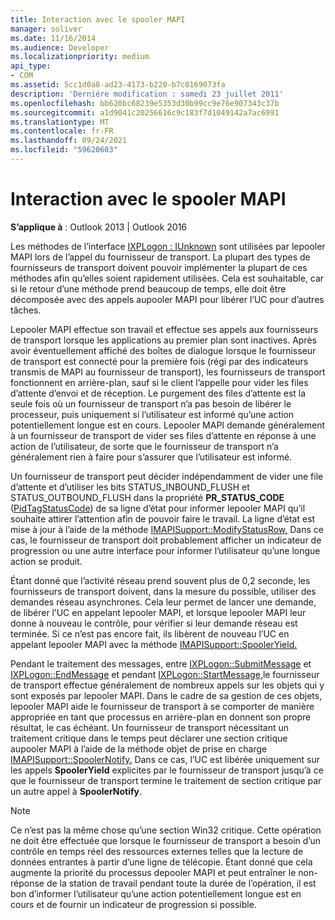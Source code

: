 ```yaml
---
title: Interaction avec le spooler MAPI
manager: soliver
ms.date: 11/16/2014
ms.audience: Developer
ms.localizationpriority: medium
api_type:
- COM
ms.assetid: 5cc1d0a8-ad23-4173-b220-b7c0169073fa
description: 'Derniére modification : samedi 23 juillet 2011'
ms.openlocfilehash: bb620bc68239e5353d30b99cc9e76e907343c37b
ms.sourcegitcommit: a1d9041c20256616c9c183f7d1049142a7ac6991
ms.translationtype: MT
ms.contentlocale: fr-FR
ms.lasthandoff: 09/24/2021
ms.locfileid: "59620603"
---
```

# <a name="interacting-with-the-mapi-spooler"></a>Interaction avec le spooler MAPI

  
  
**S’applique à** : Outlook 2013 | Outlook 2016 
  
Les méthodes de l’interface [IXPLogon : IUnknown](ixplogoniunknown.md) sont utilisées par lepooler MAPI lors de l’appel du fournisseur de transport. La plupart des types de fournisseurs de transport doivent pouvoir implémenter la plupart de ces méthodes afin qu’elles soient rapidement utilisées. Cela est souhaitable, car si le retour d’une méthode prend beaucoup de temps, elle doit être décomposée avec des appels aupooler MAPI pour libérer l’UC pour d’autres tâches. 
  
Lepooler MAPI effectue son travail et effectue ses appels aux fournisseurs de transport lorsque les applications au premier plan sont inactives. Après avoir éventuellement affiché des boîtes de dialogue lorsque le fournisseur de transport est connecté pour la première fois (régi par des indicateurs transmis de MAPI au fournisseur de transport), les fournisseurs de transport fonctionnent en arrière-plan, sauf si le client l’appelle pour vider les files d’attente d’envoi et de réception. Le purgement des files d’attente est la seule fois où un fournisseur de transport n’a pas besoin de libérer le processeur, puis uniquement si l’utilisateur est informé qu’une action potentiellement longue est en cours. Lepooler MAPI demande généralement à un fournisseur de transport de vider ses files d’attente en réponse à une action de l’utilisateur, de sorte que le fournisseur de transport n’a généralement rien à faire pour s’assurer que l’utilisateur est informé.
  
Un fournisseur de transport peut décider indépendamment de vider une file d’attente et d’utiliser les bits STATUS_INBOUND_FLUSH et STATUS_OUTBOUND_FLUSH dans la propriété **PR_STATUS_CODE** ([PidTagStatusCode](pidtagstatuscode-canonical-property.md)) de sa ligne d’état pour informer lepooler MAPI qu’il souhaite attirer l’attention afin de pouvoir faire le travail. La ligne d’état est mise à jour à l’aide de la méthode [IMAPISupport::ModifyStatusRow.](imapisupport-modifystatusrow.md) Dans ce cas, le fournisseur de transport doit probablement afficher un indicateur de progression ou une autre interface pour informer l’utilisateur qu’une longue action se produit. 
  
Étant donné que l’activité réseau prend souvent plus de 0,2 seconde, les fournisseurs de transport doivent, dans la mesure du possible, utiliser des demandes réseau asynchrones. Cela leur permet de lancer une demande, de libérer l’UC en appelant lepooler MAPI, et lorsque lepooler MAPI leur donne à nouveau le contrôle, pour vérifier si leur demande réseau est terminée. Si ce n’est pas encore fait, ils libèrent de nouveau l’UC en appelant lepooler MAPI avec la méthode [IMAPISupport::SpoolerYield.](imapisupport-spooleryield.md) 
  
Pendant le traitement des messages, entre [IXPLogon::SubmitMessage](ixplogon-submitmessage.md) et [IXPLogon::EndMessage](ixplogon-endmessage.md) et pendant [IXPLogon::StartMessage,](ixplogon-startmessage.md)le fournisseur de transport effectue généralement de nombreux appels sur les objets qui y sont exposés par lepooler MAPI. Dans le cadre de sa gestion de ces objets, lepooler MAPI aide le fournisseur de transport à se comporter de manière appropriée en tant que processus en arrière-plan en donnent son propre résultat, le cas échéant. Un fournisseur de transport nécessitant un traitement critique dans le temps peut déclarer une section critique aupooler MAPI à l’aide de la méthode objet de prise en charge [IMAPISupport::SpoolerNotify.](imapisupport-spoolernotify.md) Dans ce cas, l’UC est libérée uniquement sur les appels **SpoolerYield** explicites par le fournisseur de transport jusqu’à ce que le fournisseur de transport termine le traitement de section critique par un autre appel à **SpoolerNotify**.
  
> [!NOTE]
> Ce n’est pas la même chose qu’une section Win32 critique. Cette opération ne doit être effectuée que lorsque le fournisseur de transport a besoin d’un contrôle en temps réel des ressources externes telles que la lecture de données entrantes à partir d’une ligne de télécopie. Étant donné que cela augmente la priorité du processus depooler MAPI et peut entraîner le non-réponse de la station de travail pendant toute la durée de l’opération, il est bon d’informer l’utilisateur qu’une action potentiellement longue est en cours et de fournir un indicateur de progression si possible. 
  

